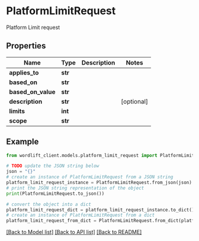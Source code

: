 # PlatformLimitRequest

Platform Limit request

## Properties

Name | Type | Description | Notes
------------ | ------------- | ------------- | -------------
**applies_to** | **str** |  | 
**based_on** | **str** |  | 
**based_on_value** | **str** |  | 
**description** | **str** |  | [optional] 
**limits** | **int** |  | 
**scope** | **str** |  | 

## Example

```python
from wordlift_client.models.platform_limit_request import PlatformLimitRequest

# TODO update the JSON string below
json = "{}"
# create an instance of PlatformLimitRequest from a JSON string
platform_limit_request_instance = PlatformLimitRequest.from_json(json)
# print the JSON string representation of the object
print(PlatformLimitRequest.to_json())

# convert the object into a dict
platform_limit_request_dict = platform_limit_request_instance.to_dict()
# create an instance of PlatformLimitRequest from a dict
platform_limit_request_from_dict = PlatformLimitRequest.from_dict(platform_limit_request_dict)
```
[[Back to Model list]](../README.md#documentation-for-models) [[Back to API list]](../README.md#documentation-for-api-endpoints) [[Back to README]](../README.md)


